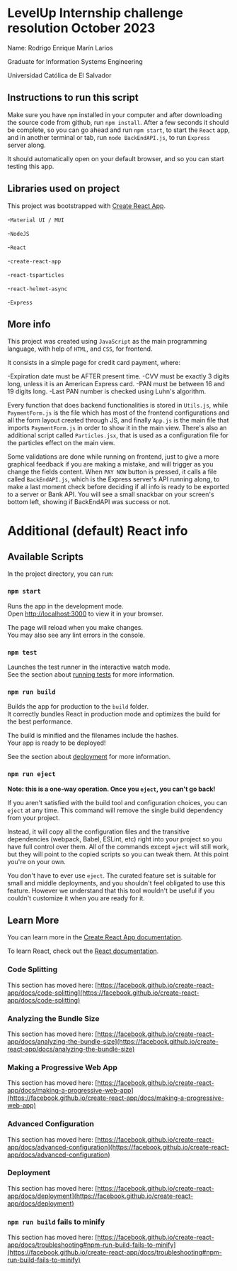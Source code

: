 # LevelUp Internship challenge resolution October 2023

Name: Rodrigo Enrique Marín Larios

Graduate for Information Systems Engineering

Universidad Católica de El Salvador

## Instructions to run this script

Make sure you have `npm` installed in your computer and after downloading the source code from github, run `npm install`. After a few seconds it should be complete, so you can go ahead and run `npm start`, to start the `React` app, and in another terminal or tab, run `node BackEndAPI.js`,  to run `Express` server along.

It should automatically open on your default browser, and so you can start testing this app.

## Libraries used on project

This project was bootstrapped with [Create React App](https://github.com/facebook/create-react-app).

-`Material UI / MUI`

-`NodeJS`

-`React`

-`create-react-app`

-`react-tsparticles`

-`react-helmet-async`

-`Express`


## More info

This project was created using `JavaScript` as the main programming language, with help of `HTML`, and `CSS`, for frontend.

It consists in a simple page for credit card payment, where:

-Expiration date must be AFTER present time.
-CVV must be exactly 3 digits long, unless it is an American Express card.
-PAN must be between 16 and 19 digits long.
-Last PAN number is checked using Luhn's algorithm.

Every function that does backend functionalities is stored in `Utils.js`, while `PaymentForm.js` is the file which has most of the frontend configurations and all the form layout created through JS, and finally `App.js` is the main file that imports `PaymentForm.js` in order to show it in the main view. There's also an additional script called `Particles.jsx`, that is used as a configuration file for the particles effect on the main view.

Some validations are done while running on frontend, just to give a more graphical feedback if you are making a mistake, and will trigger as you change the fields content. When `PAY NOW` button is pressed, it calls a file called `BackEndAPI.js`, which is the Express server's API running along, to make a last moment check before deciding if all info is ready to be exported to a server or Bank API. You will see a small snackbar on your screen's bottom left, showing if BackEndAPI was success or not.

# Additional (default) React info

## Available Scripts

In the project directory, you can run:

### `npm start`

Runs the app in the development mode.\
Open [http://localhost:3000](http://localhost:3000) to view it in your browser.

The page will reload when you make changes.\
You may also see any lint errors in the console.

### `npm test`

Launches the test runner in the interactive watch mode.\
See the section about [running tests](https://facebook.github.io/create-react-app/docs/running-tests) for more information.

### `npm run build`

Builds the app for production to the `build` folder.\
It correctly bundles React in production mode and optimizes the build for the best performance.

The build is minified and the filenames include the hashes.\
Your app is ready to be deployed!

See the section about [deployment](https://facebook.github.io/create-react-app/docs/deployment) for more information.

### `npm run eject`

**Note: this is a one-way operation. Once you `eject`, you can't go back!**

If you aren't satisfied with the build tool and configuration choices, you can `eject` at any time. This command will remove the single build dependency from your project.

Instead, it will copy all the configuration files and the transitive dependencies (webpack, Babel, ESLint, etc) right into your project so you have full control over them. All of the commands except `eject` will still work, but they will point to the copied scripts so you can tweak them. At this point you're on your own.

You don't have to ever use `eject`. The curated feature set is suitable for small and middle deployments, and you shouldn't feel obligated to use this feature. However we understand that this tool wouldn't be useful if you couldn't customize it when you are ready for it.

## Learn More

You can learn more in the [Create React App documentation](https://facebook.github.io/create-react-app/docs/getting-started).

To learn React, check out the [React documentation](https://reactjs.org/).

### Code Splitting

This section has moved here: [https://facebook.github.io/create-react-app/docs/code-splitting](https://facebook.github.io/create-react-app/docs/code-splitting)

### Analyzing the Bundle Size

This section has moved here: [https://facebook.github.io/create-react-app/docs/analyzing-the-bundle-size](https://facebook.github.io/create-react-app/docs/analyzing-the-bundle-size)

### Making a Progressive Web App

This section has moved here: [https://facebook.github.io/create-react-app/docs/making-a-progressive-web-app](https://facebook.github.io/create-react-app/docs/making-a-progressive-web-app)

### Advanced Configuration

This section has moved here: [https://facebook.github.io/create-react-app/docs/advanced-configuration](https://facebook.github.io/create-react-app/docs/advanced-configuration)

### Deployment

This section has moved here: [https://facebook.github.io/create-react-app/docs/deployment](https://facebook.github.io/create-react-app/docs/deployment)

### `npm run build` fails to minify

This section has moved here: [https://facebook.github.io/create-react-app/docs/troubleshooting#npm-run-build-fails-to-minify](https://facebook.github.io/create-react-app/docs/troubleshooting#npm-run-build-fails-to-minify)
